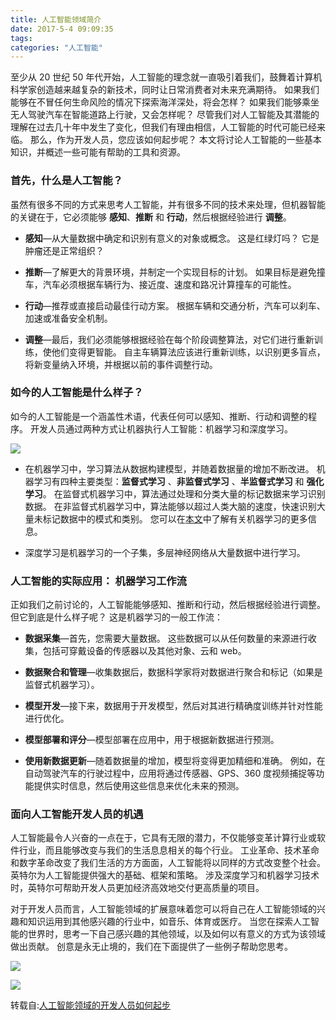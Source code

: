 ```yaml
---
title: 人工智能领域简介
date: 2017-5-4 09:09:35
tags:
categories: "人工智能"
---
```


至少从 20 世纪 50 年代开始，人工智能的理念就一直吸引着我们，鼓舞着计算机科学家创造越来越复杂的新技术，同时让日常消费者对未来充满期待。 如果我们能够在不冒任何生命风险的情况下探索海洋深处，将会怎样？ 如果我们能够乘坐无人驾驶汽车在智能道路上行驶，又会怎样呢？ 尽管我们对人工智能及其潜能的理解在过去几十年中发生了变化，但我们有理由相信，人工智能的时代可能已经来临。 那么，作为开发人员，您应该如何起步呢？ 本文将讨论人工智能的一些基本知识，并概述一些可能有帮助的工具和资源。

### 首先，什么是人工智能？

虽然有很多不同的方式来思考人工智能，并有很多不同的技术来处理，但机器智能的关键在于，它必须能够 **感知**、**推断** 和 **行动**，然后根据经验进行 **调整**。

  * **感知**—从大量数据中确定和识别有意义的对象或概念。 这是红绿灯吗？ 它是肿瘤还是正常组织？

  * **推断**—了解更大的背景环境，并制定一个实现目标的计划。 如果目标是避免撞车，汽车必须根据车辆行为、接近度、速度和路况计算撞车的可能性。

  * **行动**—推荐或直接启动最佳行动方案。 根据车辆和交通分析，汽车可以刹车、加速或准备安全机制。

  * **调整**—最后，我们必须能够根据经验在每个阶段调整算法，对它们进行重新训练，使他们变得更智能。 自主车辆算法应该进行重新训练，以识别更多盲点，将新变量纳入环境，并根据以前的事件调整行动。

<!--more-->

### 如今的人工智能是什么样子？

如今的人工智能是一个涵盖性术语，代表任何可以感知、推断、行动和调整的程序。 开发人员通过两种方式让机器执行人工智能：机器学习和深度学习。

![](/images/categories/ai/001/AI-Circle.jpg)

  * 在机器学习中，学习算法从数据构建模型，并随着数据量的增加不断改进。 机器学习有四种主要类型：**监督式学习** 、**非监督式学习** 、**半监督式学习** 和 **强化学习**。 在监督式机器学习中，算法通过处理和分类大量的标记数据来学习识别数据。 在非监督式机器学习中，算法能够以超过人类大脑的速度，快速识别大量未标记数据中的模式和类别。 您可以在[本文](https://software.intel.com/zh-cn/articles/why-should-you-care-about-machine-learning)中了解有关机器学习的更多信息。

  * 深度学习是机器学习的一个子集，多层神经网络从大量数据中进行学习。

### 人工智能的实际应用： 机器学习工作流

正如我们之前讨论的，人工智能能够感知、推断和行动，然后根据经验进行调整。 但它到底是什么样子呢？ 这是机器学习的一般工作流：

  * **数据采集**—首先，您需要大量数据。 这些数据可以从任何数量的来源进行收集，包括可穿戴设备的传感器以及其他对象、云和 web。

  * **数据聚合和管理**—收集数据后，数据科学家将对数据进行聚合和标记（如果是监督式机器学习）。

  * **模型开发**—接下来，数据用于开发模型，然后对其进行精确度训练并针对性能进行优化。

  * **模型部署和评分**—模型部署在应用中，用于根据新数据进行预测。

  * **使用新数据更新**—随着数据量的增加，模型将变得更加精细和准确。 例如，在自动驾驶汽车的行驶过程中，应用将通过传感器、GPS、360 度视频捕捉等功能提供实时信息，然后使用这些信息来优化未来的预测。

### 面向人工智能开发人员的机遇

人工智能最令人兴奋的一点在于，它具有无限的潜力，不仅能够变革计算行业或软件行业，而且能够改变与我们的生活息息相关的每个行业。 工业革命、技术革命和数字革命改变了我们生活的方方面面，人工智能将以同样的方式改变整个社会。 英特尔为人工智能提供强大的基础、框架和策略。 涉及深度学习和机器学习技术时，英特尔可帮助开发人员更加经济高效地交付更高质量的项目。

对于开发人员而言，人工智能领域的扩展意味着您可以将自己在人工智能领域的兴趣和知识运用到其他感兴趣的行业中，如音乐、体育或医疗。 当您在探索人工智能的世界时，思考一下自己感兴趣的其他领域，以及如何以有意义的方式为该领域做出贡献。 创意是永无止境的，我们在下面提供了一些例子帮助您思考。

![](/images/categories/ai/001/aiUseCases_0.jpg)

![](/images/categories/ai/001/deepLearning.jpg)


转载自:[人工智能领域的开发人员如何起步](https://software.intel.com/zh-cn/articles/how-to-get-started-as-a-developer-in-ai)
